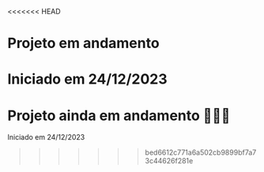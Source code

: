 <<<<<<< HEAD
# Projeto em andamento
Iniciado em 24/12/2023
=======
# Projeto ainda em andamento 🚨🚨🚨
Iniciado em 24/12/2023
>>>>>>> bed6612c771a6a502cb9899bf7a73c44626f281e
